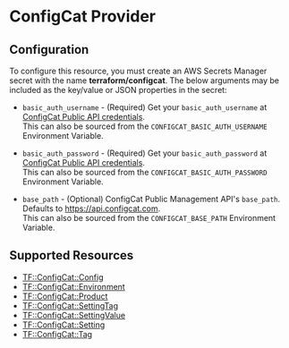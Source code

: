 # ConfigCat Provider

## Configuration

To configure this resource, you must create an AWS Secrets Manager secret with the name **terraform/configcat**. The below arguments may be included as the key/value or JSON properties in the secret:

* `basic_auth_username` - (Required) Get your `basic_auth_username` at [ConfigCat Public API credentials](https://app.configcat.com/my-account/public-api-credentials).  
This can also be sourced from the `CONFIGCAT_BASIC_AUTH_USERNAME` Environment Variable.

* `basic_auth_password` - (Required) Get your `basic_auth_password` at [ConfigCat Public API credentials](https://app.configcat.com/my-account/public-api-credentials).  
This can also be sourced from the `CONFIGCAT_BASIC_AUTH_PASSWORD` Environment Variable.

* `base_path` - (Optional) ConfigCat Public Management API's `base_path`. Defaults to https://api.configcat.com.  
This can also be sourced from the `CONFIGCAT_BASE_PATH` Environment Variable.


## Supported Resources

* [TF::ConfigCat::Config](../resources/configcat/TF-ConfigCat-Config/docs/README.md)
* [TF::ConfigCat::Environment](../resources/configcat/TF-ConfigCat-Environment/docs/README.md)
* [TF::ConfigCat::Product](../resources/configcat/TF-ConfigCat-Product/docs/README.md)
* [TF::ConfigCat::SettingTag](../resources/configcat/TF-ConfigCat-SettingTag/docs/README.md)
* [TF::ConfigCat::SettingValue](../resources/configcat/TF-ConfigCat-SettingValue/docs/README.md)
* [TF::ConfigCat::Setting](../resources/configcat/TF-ConfigCat-Setting/docs/README.md)
* [TF::ConfigCat::Tag](../resources/configcat/TF-ConfigCat-Tag/docs/README.md)